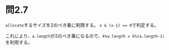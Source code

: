 # 問2.7

`allocate`するサイズを2のべき乗に制限する。
`x & (x-1) == 0`で判定する。


これにより、`a.length`が2のべき乗になるので、`k%a.length = k%(a.length-1)`を利用する。



